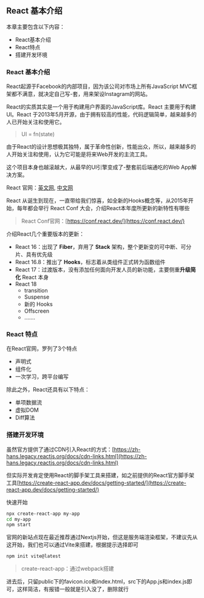 ## React 基本介绍

本章主要包含以下内容：

+ React基本介绍
+ React特点
+ 搭建开发环境

### React 基本介绍

React起源于Facebook的内部项目，因为该公司对市场上所有JavaScript MVC框架都不满意，就决定自己写-套，用来架设Instagram的网站。

React的实质其实是一个用于构建用户界面的JavaScript库。React 主要用于构建Ul。React 于2013年5月开源，由于拥有较高的性能，代码逻辑简单，越来越多的人已开始关注和使用它。

> UI = fn(state)

由于React的设计思想极其独特，属于革命性创新，性能出众，所以，越来越多的人开始关注和使用，认为它可能是将来Web开发的主流工具。

这个项目本身也越滚越大，从最早的UI引擎变成了-整套前后端通吃的Web App解决方案。

React 官网：[英文网](https://react.dev/), [中文网](https://zh-hans.react.dev/)

React 从诞生到现在，一直带给我们惊喜，如全新的Hooks概念等，从2015年开始，每年都会举行 React Conf 大会，介绍React本年度所更新的新特性有哪些

> React Conf官网：[https://conf.react.dev/](https://conf.react.dev/)

介绍React几个重要版本的更新：

+ React 16：出现了 **Fiber**，弃用了 **Stack** 架构，整个更新变的可中断、可分片、具有优先级
+ React 16.8：推出了 **Hooks**，标志着从类组件正式转为函数组件
+ React 17：过渡版本，没有添加任何面向开发人员的新功能，主要侧重**升级简化** React 本身
+ React 18
  + transition
  + Suspense
  + 新的 Hooks
  + Offscreen
  + .......

### React 特点

在React官网，罗列了3个特点

+ 声明式
+ 组件化
+ 一次学习，跨平台编写

除此之外，React还具有以下特点：

+ 单项数据流
+ 虚拟DOM
+ Diff算法

### 搭建开发环境

虽然官方提供了通过CDN引入React的方式：[https://zh-hans.legacy.reactjs.org/docs/cdn-links.html](https://zh-hans.legacy.reactjs.org/docs/cdn-links.html)

但实际开发肯定使用React的脚手架工具来搭建，如之前提供的React官方脚手架工具[https://create-react-app.dev/docs/getting-started/](https://create-react-app.dev/docs/getting-started/)

快速开始

```bash
npx create-react-app my-app
cd my-app
npm start
```

官网的新站点现在最近推荐通过Nextjs开始，但这是服务端渲染框架，不建议先从这开始，我们也可以通过Vite来搭建，根据提示选择即可

```bash
npm init vite@latest
```

> create-react-app：通过webpack搭建

进去后，只留public下的favicon.ico和index.html，src下的App.js和index.js即可，这样简洁，有报错一般就是引入没了，删除就行
